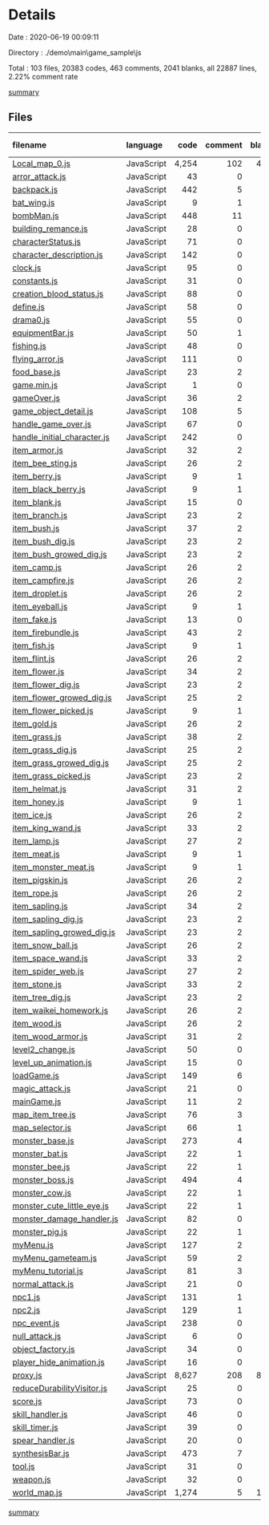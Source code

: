 # Details

Date : 2020-06-19 00:09:11

Directory : ./demo\main\game_sample\js

Total : 103 files,  20383 codes, 463 comments, 2041 blanks, all 22887 lines, 2.22% comment rate

[summary](results.md)

## Files
| filename | language | code | comment | blank | total | comment rate |
| :--- | :--- | ---: | ---: | ---: | ---: | ---: |
| [Local_map_0.js](../demo\main\game_sample\js\Local_map_0.js) | JavaScript | 4,254 | 102 | 438 | 4,794 | 2.34% |
| [arror_attack.js](../demo\main\game_sample\js\arror_attack.js) | JavaScript | 43 | 0 | 3 | 46 | 0.00% |
| [backpack.js](../demo\main\game_sample\js\backpack.js) | JavaScript | 442 | 5 | 24 | 471 | 1.12% |
| [bat_wing.js](../demo\main\game_sample\js\bat_wing.js) | JavaScript | 9 | 1 | 1 | 11 | 10.00% |
| [bombMan.js](../demo\main\game_sample\js\bombMan.js) | JavaScript | 448 | 11 | 48 | 507 | 2.40% |
| [building_remance.js](../demo\main\game_sample\js\building_remance.js) | JavaScript | 28 | 0 | 2 | 30 | 0.00% |
| [characterStatus.js](../demo\main\game_sample\js\characterStatus.js) | JavaScript | 71 | 0 | 13 | 84 | 0.00% |
| [character_description.js](../demo\main\game_sample\js\character_description.js) | JavaScript | 142 | 0 | 6 | 148 | 0.00% |
| [clock.js](../demo\main\game_sample\js\clock.js) | JavaScript | 95 | 0 | 11 | 106 | 0.00% |
| [constants.js](../demo\main\game_sample\js\constants.js) | JavaScript | 31 | 0 | 4 | 35 | 0.00% |
| [creation_blood_status.js](../demo\main\game_sample\js\creation_blood_status.js) | JavaScript | 88 | 0 | 8 | 96 | 0.00% |
| [define.js](../demo\main\game_sample\js\define.js) | JavaScript | 58 | 0 | 1 | 59 | 0.00% |
| [drama0.js](../demo\main\game_sample\js\drama0.js) | JavaScript | 55 | 0 | 4 | 59 | 0.00% |
| [equipmentBar.js](../demo\main\game_sample\js\equipmentBar.js) | JavaScript | 50 | 1 | 6 | 57 | 1.96% |
| [fishing.js](../demo\main\game_sample\js\fishing.js) | JavaScript | 48 | 0 | 8 | 56 | 0.00% |
| [flying_arror.js](../demo\main\game_sample\js\flying_arror.js) | JavaScript | 111 | 0 | 14 | 125 | 0.00% |
| [food_base.js](../demo\main\game_sample\js\food_base.js) | JavaScript | 23 | 2 | 4 | 29 | 8.00% |
| [game.min.js](../demo\main\game_sample\js\game.min.js) | JavaScript | 1 | 0 | 0 | 1 | 0.00% |
| [gameOver.js](../demo\main\game_sample\js\gameOver.js) | JavaScript | 36 | 2 | 5 | 43 | 5.26% |
| [game_object_detail.js](../demo\main\game_sample\js\game_object_detail.js) | JavaScript | 108 | 5 | 3 | 116 | 4.42% |
| [handle_game_over.js](../demo\main\game_sample\js\handle_game_over.js) | JavaScript | 67 | 0 | 6 | 73 | 0.00% |
| [handle_initial_character.js](../demo\main\game_sample\js\handle_initial_character.js) | JavaScript | 242 | 0 | 1 | 243 | 0.00% |
| [item_armor.js](../demo\main\game_sample\js\item_armor.js) | JavaScript | 32 | 2 | 5 | 39 | 5.88% |
| [item_bee_sting.js](../demo\main\game_sample\js\item_bee_sting.js) | JavaScript | 26 | 2 | 4 | 32 | 7.14% |
| [item_berry.js](../demo\main\game_sample\js\item_berry.js) | JavaScript | 9 | 1 | 1 | 11 | 10.00% |
| [item_black_berry.js](../demo\main\game_sample\js\item_black_berry.js) | JavaScript | 9 | 1 | 1 | 11 | 10.00% |
| [item_blank.js](../demo\main\game_sample\js\item_blank.js) | JavaScript | 15 | 0 | 2 | 17 | 0.00% |
| [item_branch.js](../demo\main\game_sample\js\item_branch.js) | JavaScript | 23 | 2 | 3 | 28 | 8.00% |
| [item_bush.js](../demo\main\game_sample\js\item_bush.js) | JavaScript | 37 | 2 | 6 | 45 | 5.13% |
| [item_bush_dig.js](../demo\main\game_sample\js\item_bush_dig.js) | JavaScript | 23 | 2 | 3 | 28 | 8.00% |
| [item_bush_growed_dig.js](../demo\main\game_sample\js\item_bush_growed_dig.js) | JavaScript | 23 | 2 | 3 | 28 | 8.00% |
| [item_camp.js](../demo\main\game_sample\js\item_camp.js) | JavaScript | 26 | 2 | 4 | 32 | 7.14% |
| [item_campfire.js](../demo\main\game_sample\js\item_campfire.js) | JavaScript | 26 | 2 | 4 | 32 | 7.14% |
| [item_droplet.js](../demo\main\game_sample\js\item_droplet.js) | JavaScript | 26 | 2 | 3 | 31 | 7.14% |
| [item_eyeball.js](../demo\main\game_sample\js\item_eyeball.js) | JavaScript | 9 | 1 | 1 | 11 | 10.00% |
| [item_fake.js](../demo\main\game_sample\js\item_fake.js) | JavaScript | 13 | 0 | 2 | 15 | 0.00% |
| [item_firebundle.js](../demo\main\game_sample\js\item_firebundle.js) | JavaScript | 43 | 2 | 6 | 51 | 4.44% |
| [item_fish.js](../demo\main\game_sample\js\item_fish.js) | JavaScript | 9 | 1 | 1 | 11 | 10.00% |
| [item_flint.js](../demo\main\game_sample\js\item_flint.js) | JavaScript | 26 | 2 | 3 | 31 | 7.14% |
| [item_flower.js](../demo\main\game_sample\js\item_flower.js) | JavaScript | 34 | 2 | 5 | 41 | 5.56% |
| [item_flower_dig.js](../demo\main\game_sample\js\item_flower_dig.js) | JavaScript | 23 | 2 | 3 | 28 | 8.00% |
| [item_flower_growed_dig.js](../demo\main\game_sample\js\item_flower_growed_dig.js) | JavaScript | 25 | 2 | 4 | 31 | 7.41% |
| [item_flower_picked.js](../demo\main\game_sample\js\item_flower_picked.js) | JavaScript | 9 | 1 | 1 | 11 | 10.00% |
| [item_gold.js](../demo\main\game_sample\js\item_gold.js) | JavaScript | 26 | 2 | 3 | 31 | 7.14% |
| [item_grass.js](../demo\main\game_sample\js\item_grass.js) | JavaScript | 38 | 2 | 5 | 45 | 5.00% |
| [item_grass_dig.js](../demo\main\game_sample\js\item_grass_dig.js) | JavaScript | 25 | 2 | 4 | 31 | 7.41% |
| [item_grass_growed_dig.js](../demo\main\game_sample\js\item_grass_growed_dig.js) | JavaScript | 25 | 2 | 4 | 31 | 7.41% |
| [item_grass_picked.js](../demo\main\game_sample\js\item_grass_picked.js) | JavaScript | 23 | 2 | 2 | 27 | 8.00% |
| [item_helmat.js](../demo\main\game_sample\js\item_helmat.js) | JavaScript | 31 | 2 | 6 | 39 | 6.06% |
| [item_honey.js](../demo\main\game_sample\js\item_honey.js) | JavaScript | 9 | 1 | 0 | 10 | 10.00% |
| [item_ice.js](../demo\main\game_sample\js\item_ice.js) | JavaScript | 26 | 2 | 3 | 31 | 7.14% |
| [item_king_wand.js](../demo\main\game_sample\js\item_king_wand.js) | JavaScript | 33 | 2 | 6 | 41 | 5.71% |
| [item_lamp.js](../demo\main\game_sample\js\item_lamp.js) | JavaScript | 27 | 2 | 3 | 32 | 6.90% |
| [item_meat.js](../demo\main\game_sample\js\item_meat.js) | JavaScript | 9 | 1 | 0 | 10 | 10.00% |
| [item_monster_meat.js](../demo\main\game_sample\js\item_monster_meat.js) | JavaScript | 9 | 1 | 0 | 10 | 10.00% |
| [item_pigskin.js](../demo\main\game_sample\js\item_pigskin.js) | JavaScript | 26 | 2 | 3 | 31 | 7.14% |
| [item_rope.js](../demo\main\game_sample\js\item_rope.js) | JavaScript | 26 | 2 | 3 | 31 | 7.14% |
| [item_sapling.js](../demo\main\game_sample\js\item_sapling.js) | JavaScript | 34 | 2 | 4 | 40 | 5.56% |
| [item_sapling_dig.js](../demo\main\game_sample\js\item_sapling_dig.js) | JavaScript | 23 | 2 | 3 | 28 | 8.00% |
| [item_sapling_growed_dig.js](../demo\main\game_sample\js\item_sapling_growed_dig.js) | JavaScript | 23 | 2 | 3 | 28 | 8.00% |
| [item_snow_ball.js](../demo\main\game_sample\js\item_snow_ball.js) | JavaScript | 26 | 2 | 4 | 32 | 7.14% |
| [item_space_wand.js](../demo\main\game_sample\js\item_space_wand.js) | JavaScript | 33 | 2 | 6 | 41 | 5.71% |
| [item_spider_web.js](../demo\main\game_sample\js\item_spider_web.js) | JavaScript | 27 | 2 | 3 | 32 | 6.90% |
| [item_stone.js](../demo\main\game_sample\js\item_stone.js) | JavaScript | 33 | 2 | 6 | 41 | 5.71% |
| [item_tree_dig.js](../demo\main\game_sample\js\item_tree_dig.js) | JavaScript | 23 | 2 | 3 | 28 | 8.00% |
| [item_waikei_homework.js](../demo\main\game_sample\js\item_waikei_homework.js) | JavaScript | 26 | 2 | 3 | 31 | 7.14% |
| [item_wood.js](../demo\main\game_sample\js\item_wood.js) | JavaScript | 26 | 2 | 3 | 31 | 7.14% |
| [item_wood_armor.js](../demo\main\game_sample\js\item_wood_armor.js) | JavaScript | 31 | 2 | 5 | 38 | 6.06% |
| [level2_change.js](../demo\main\game_sample\js\level2_change.js) | JavaScript | 50 | 0 | 9 | 59 | 0.00% |
| [level_up_animation.js](../demo\main\game_sample\js\level_up_animation.js) | JavaScript | 15 | 0 | 3 | 18 | 0.00% |
| [loadGame.js](../demo\main\game_sample\js\loadGame.js) | JavaScript | 149 | 6 | 16 | 171 | 3.87% |
| [magic_attack.js](../demo\main\game_sample\js\magic_attack.js) | JavaScript | 21 | 0 | 3 | 24 | 0.00% |
| [mainGame.js](../demo\main\game_sample\js\mainGame.js) | JavaScript | 11 | 2 | 2 | 15 | 15.38% |
| [map_item_tree.js](../demo\main\game_sample\js\map_item_tree.js) | JavaScript | 76 | 3 | 8 | 87 | 3.80% |
| [map_selector.js](../demo\main\game_sample\js\map_selector.js) | JavaScript | 66 | 1 | 13 | 80 | 1.49% |
| [monster_base.js](../demo\main\game_sample\js\monster_base.js) | JavaScript | 273 | 4 | 19 | 296 | 1.44% |
| [monster_bat.js](../demo\main\game_sample\js\monster_bat.js) | JavaScript | 22 | 1 | 5 | 28 | 4.35% |
| [monster_bee.js](../demo\main\game_sample\js\monster_bee.js) | JavaScript | 22 | 1 | 5 | 28 | 4.35% |
| [monster_boss.js](../demo\main\game_sample\js\monster_boss.js) | JavaScript | 494 | 4 | 48 | 546 | 0.80% |
| [monster_cow.js](../demo\main\game_sample\js\monster_cow.js) | JavaScript | 22 | 1 | 5 | 28 | 4.35% |
| [monster_cute_little_eye.js](../demo\main\game_sample\js\monster_cute_little_eye.js) | JavaScript | 22 | 1 | 5 | 28 | 4.35% |
| [monster_damage_handler.js](../demo\main\game_sample\js\monster_damage_handler.js) | JavaScript | 82 | 0 | 6 | 88 | 0.00% |
| [monster_pig.js](../demo\main\game_sample\js\monster_pig.js) | JavaScript | 22 | 1 | 5 | 28 | 4.35% |
| [myMenu.js](../demo\main\game_sample\js\myMenu.js) | JavaScript | 127 | 2 | 15 | 144 | 1.55% |
| [myMenu_gameteam.js](../demo\main\game_sample\js\myMenu_gameteam.js) | JavaScript | 59 | 2 | 7 | 68 | 3.28% |
| [myMenu_tutorial.js](../demo\main\game_sample\js\myMenu_tutorial.js) | JavaScript | 81 | 3 | 6 | 90 | 3.57% |
| [normal_attack.js](../demo\main\game_sample\js\normal_attack.js) | JavaScript | 21 | 0 | 4 | 25 | 0.00% |
| [npc1.js](../demo\main\game_sample\js\npc1.js) | JavaScript | 131 | 1 | 18 | 150 | 0.76% |
| [npc2.js](../demo\main\game_sample\js\npc2.js) | JavaScript | 129 | 1 | 21 | 151 | 0.77% |
| [npc_event.js](../demo\main\game_sample\js\npc_event.js) | JavaScript | 238 | 0 | 13 | 251 | 0.00% |
| [null_attack.js](../demo\main\game_sample\js\null_attack.js) | JavaScript | 6 | 0 | 0 | 6 | 0.00% |
| [object_factory.js](../demo\main\game_sample\js\object_factory.js) | JavaScript | 34 | 0 | 1 | 35 | 0.00% |
| [player_hide_animation.js](../demo\main\game_sample\js\player_hide_animation.js) | JavaScript | 16 | 0 | 3 | 19 | 0.00% |
| [proxy.js](../demo\main\game_sample\js\proxy.js) | JavaScript | 8,627 | 208 | 818 | 9,653 | 2.35% |
| [reduceDurabilityVisitor.js](../demo\main\game_sample\js\reduceDurabilityVisitor.js) | JavaScript | 25 | 0 | 6 | 31 | 0.00% |
| [score.js](../demo\main\game_sample\js\score.js) | JavaScript | 73 | 0 | 6 | 79 | 0.00% |
| [skill_handler.js](../demo\main\game_sample\js\skill_handler.js) | JavaScript | 46 | 0 | 7 | 53 | 0.00% |
| [skill_timer.js](../demo\main\game_sample\js\skill_timer.js) | JavaScript | 39 | 0 | 5 | 44 | 0.00% |
| [spear_handler.js](../demo\main\game_sample\js\spear_handler.js) | JavaScript | 20 | 0 | 4 | 24 | 0.00% |
| [synthesisBar.js](../demo\main\game_sample\js\synthesisBar.js) | JavaScript | 473 | 7 | 56 | 536 | 1.46% |
| [tool.js](../demo\main\game_sample\js\tool.js) | JavaScript | 31 | 0 | 7 | 38 | 0.00% |
| [weapon.js](../demo\main\game_sample\js\weapon.js) | JavaScript | 32 | 0 | 4 | 36 | 0.00% |
| [world_map.js](../demo\main\game_sample\js\world_map.js) | JavaScript | 1,274 | 5 | 128 | 1,407 | 0.39% |

[summary](results.md)